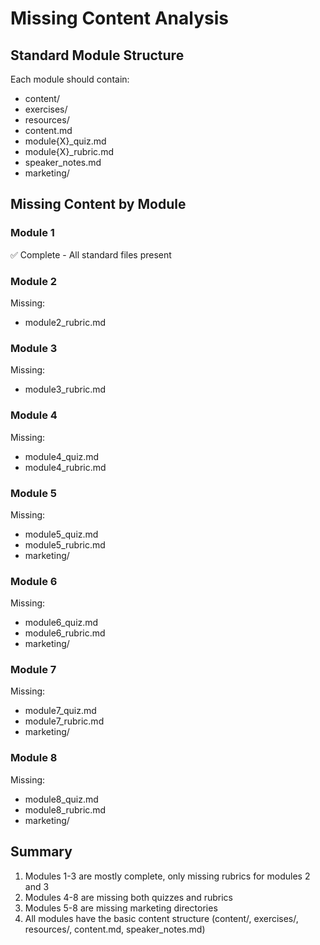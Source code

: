 # Missing Content Analysis

## Standard Module Structure
Each module should contain:
- content/
- exercises/
- resources/
- content.md
- module{X}_quiz.md
- module{X}_rubric.md
- speaker_notes.md
- marketing/

## Missing Content by Module

### Module 1
✅ Complete - All standard files present

### Module 2
Missing:
- module2_rubric.md

### Module 3
Missing:
- module3_rubric.md

### Module 4
Missing:
- module4_quiz.md
- module4_rubric.md

### Module 5
Missing:
- module5_quiz.md
- module5_rubric.md
- marketing/

### Module 6
Missing:
- module6_quiz.md
- module6_rubric.md
- marketing/

### Module 7
Missing:
- module7_quiz.md
- module7_rubric.md
- marketing/

### Module 8
Missing:
- module8_quiz.md
- module8_rubric.md
- marketing/

## Summary
1. Modules 1-3 are mostly complete, only missing rubrics for modules 2 and 3
2. Modules 4-8 are missing both quizzes and rubrics
3. Modules 5-8 are missing marketing directories
4. All modules have the basic content structure (content/, exercises/, resources/, content.md, speaker_notes.md) 